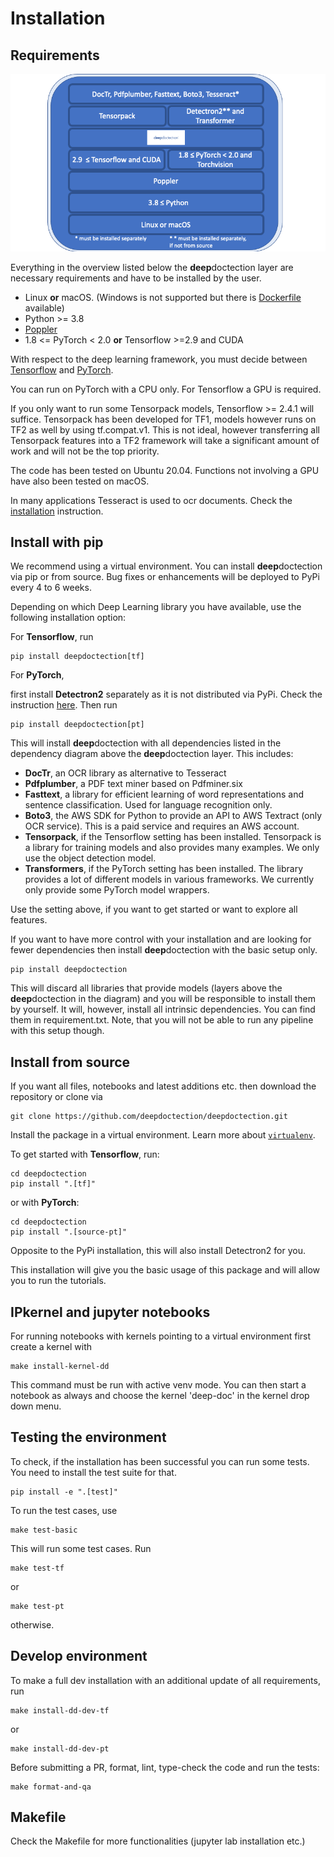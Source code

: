 # Installation


## Requirements

![](./tutorials/_imgs/requirements_deepdoctection.png)

Everything in the overview listed below the **deep**doctection layer are necessary requirements and have to be installed 
by the user. 

- Linux **or** macOS. (Windows is not supported but there is [Dockerfile](../docker/pytorch-cpu-jupyter/Dockerfile) available)
- Python >=  3.8
- [Poppler](https://poppler.freedesktop.org/)
- 1.8 <= PyTorch < 2.0 **or** Tensorflow >=2.9 and CUDA

With respect to the deep learning framework, you must decide between [Tensorflow](https://www.tensorflow.org/install?hl=en) 
and [PyTorch](https://pytorch.org/get-started/locally/).

You can run on PyTorch with a CPU only. For Tensorflow a GPU is required.

If you only want to run some Tensorpack models, Tensorflow >= 2.4.1 will suffice.
Tensorpack has been developed for TF1, models however runs on TF2 as well by using tf.compat.v1. This is not ideal, 
however transferring all Tensorpack features into a TF2 framework will take a significant amount of work and will not be
the top priority.

The code has been tested on Ubuntu 20.04. Functions not involving a GPU have also been tested on macOS. 

In many applications Tesseract is used to ocr documents. Check the [installation](https://github.com/tesseract-ocr/tesseract) 
instruction.


## Install with pip

We recommend using a virtual environment. You can install **deep**doctection via pip or from source. Bug fixes or 
enhancements will be deployed to PyPi every 4 to 6 weeks.

Depending on which Deep Learning library you have available, use the following installation option:

For **Tensorflow**, run

```
pip install deepdoctection[tf]
```

For **PyTorch**, 

first install **Detectron2** separately as it is not distributed via PyPi. Check the instruction 
[here](https://detectron2.readthedocs.io/en/latest/tutorials/install.html). Then run

```
pip install deepdoctection[pt]
```

This will install **deep**doctection with all dependencies listed in the dependency diagram above the **deep**doctection 
layer. This includes:

- **DocTr**, an OCR library as alternative to Tesseract
- **Pdfplumber**, a PDF text miner based on Pdfminer.six
- **Fasttext**, a library for efficient learning of word representations and sentence classification. Used for language
  recognition only.
- **Boto3**, the AWS SDK for Python to provide an API to AWS Textract (only OCR service). This is a paid service and 
  requires an AWS account.
- **Tensorpack**, if the Tensorflow setting has been installed. Tensorpack is a library for training models and also 
  provides many examples. We only use the object detection model.
- **Transformers**, if the PyTorch setting has been installed. The library provides a lot of different models in various
  frameworks. We currently only provide some PyTorch model wrappers. 
    

Use the setting above, if you want to get started or want to explore all features. 

If you want to have more control with your installation and are looking for fewer dependencies then 
install **deep**doctection with the basic setup only.

```
pip install deepdoctection
```

This will discard all libraries that provide models (layers above the **deep**doctection in the diagram) and you 
will be responsible to install them by yourself. It will, however, install all intrinsic dependencies. You can find them
in requirement.txt. Note, that you will not be able to run any pipeline with this setup though.


## Install from source

If you want all files, notebooks and latest additions etc. then download the repository or clone via

```
git clone https://github.com/deepdoctection/deepdoctection.git
```

Install the package in a virtual environment. Learn more about 
[`virtualenv`](https://docs.python.org/3/tutorial/venv.html). 

To get started with **Tensorflow**, run:

```
cd deepdoctection 
pip install ".[tf]"
```

or with **PyTorch**:

```
cd deepdoctection
pip install ".[source-pt]"
```

Opposite to the PyPi installation, this will also install Detectron2 for you.

This installation will give you the basic usage of this package and will allow you to run the tutorials.


## IPkernel and jupyter notebooks

For running notebooks with kernels pointing to a virtual environment first create a kernel with

```
make install-kernel-dd
```

This command must be run with active venv mode. You can then start a notebook as always and choose the 
kernel 'deep-doc' in the kernel drop down menu.

## Testing the environment

To check, if the installation has been successful you can run some tests. You need to install the test suite for that.

```
pip install -e ".[test]"
```

To run the test cases, use

```
make test-basic
```

This will run some test cases. Run

```
make test-tf
```

or 

```
make test-pt
```

otherwise. 

## Develop environment

To make a full dev installation with an additional update of all requirements, run 


```
make install-dd-dev-tf
```

or 

```
make install-dd-dev-pt
```

Before submitting a PR, format, lint, type-check the code and run the tests:

```
make format-and-qa
```

## Makefile

Check the Makefile for more functionalities (jupyter lab installation etc.)
